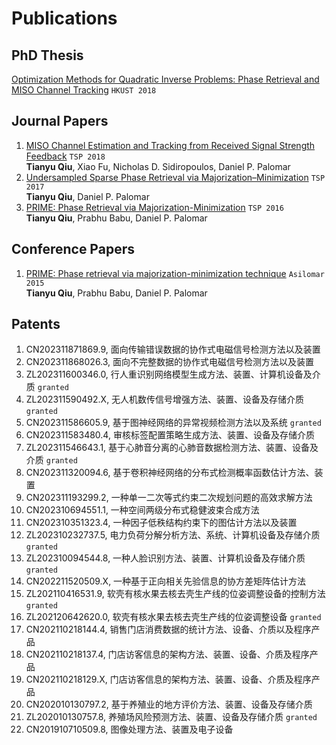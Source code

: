 # Publications

## PhD Thesis

[Optimization Methods for Quadratic Inverse Problems: Phase Retrieval and MISO Channel Tracking](https://lbezone.hkust.edu.hk/bib/991012615563303412) `HKUST 2018`

## Journal Papers

1. [MISO Channel Estimation and Tracking from Received Signal Strength Feedback](https://ieeexplore.ieee.org/abstract/document/8253866) `TSP 2018`<br>**Tianyu Qiu**, Xiao Fu, Nicholas D. Sidiropoulos, Daniel P. Palomar
1. [Undersampled Sparse Phase Retrieval via Majorization–Minimization](https://ieeexplore.ieee.org/abstract/document/8017486) `TSP 2017`<br>**Tianyu Qiu**, Daniel P. Palomar
1. [PRIME: Phase Retrieval via Majorization-Minimization](https://ieeexplore.ieee.org/abstract/document/7499815) `TSP 2016`<br>**Tianyu Qiu**, Prabhu Babu, Daniel P. Palomar

## Conference Papers

1. [PRIME: Phase retrieval via majorization-minimization technique](https://ieeexplore.ieee.org/abstract/document/7421435) `Asilomar 2015`<br>**Tianyu Qiu**, Prabhu Babu, Daniel P. Palomar

## Patents

1. CN202311871869.9, 面向传输错误数据的协作式电磁信号检测方法以及装置
1. CN202311868026.3, 面向不完整数据的协作式电磁信号检测方法以及装置
1. ZL202311600346.0, 行人重识别网络模型生成方法、装置、计算机设备及介质 `granted`
1. ZL202311590492.X, 无人机数传信号增强方法、装置、设备及存储介质 `granted`
1. CN202311586605.9, 基于图神经网络的异常视频检测方法以及系统 `granted`
1. CN202311583480.4, 审核标签配置策略生成方法、装置、设备及存储介质
1. ZL202311546643.1, 基于心肺音分离的心肺音数据检测方法、装置、设备及介质 `granted`
1. CN202311320094.6, 基于卷积神经网络的分布式检测概率函数估计方法、装置
1. CN202311193299.2, 一种单一二次等式约束二次规划问题的高效求解方法
1. CN202310694551.1, 一种空间两级分布式稳健波束合成方法
1. CN202310351323.4, 一种因子低秩结构约束下的图估计方法以及装置
1. ZL202310232737.5, 电力负荷分解分析方法、系统、计算机设备及存储介质 `granted`
1. ZL202310094544.8, 一种人脸识别方法、装置、计算机设备及存储介质 `granted`
1. CN202211520509.X, 一种基于正向相关先验信息的协方差矩阵估计方法
1. ZL202110416531.9, 软壳有核水果去核去壳生产线的位姿调整设备的控制方法 `granted`
1. ZL202120642620.0, 软壳有核水果去核去壳生产线的位姿调整设备 `granted`
1. CN202110218144.4, 销售门店消费数据的统计方法、设备、介质以及程序产品
1. CN202110218137.4, 门店访客信息的架构方法、装置、设备、介质及程序产品
1. CN202110218129.X, 门店访客信息的架构方法、装置、设备、介质及程序产品
1. CN202010130797.2, 基于养殖业的地方评价方法、装置、设备及存储介质
1. ZL202010130757.8, 养殖场风险预测方法、装置、设备及存储介质 `granted`
1. CN201910710509.8, 图像处理方法、装置及电子设备
